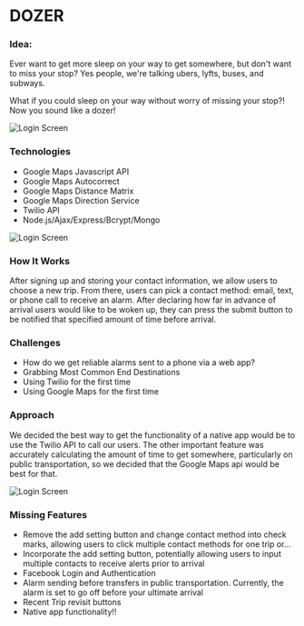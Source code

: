 # DOZER

### Idea: 
Ever want to get more sleep on your way to get somewhere, but don't want to miss your stop? Yes people, we're talking ubers, lyfts, buses, and subways.

What if you could sleep on your way without worry of missing your stop?! Now you sound like a dozer!

![Login Screen](https://i.imgur.com/cVmAqTS.png)

### Technologies
* Google Maps Javascript API
* Google Maps Autocorrect
* Google Maps Distance Matrix
* Google Maps Direction Service
* Twilio API
* Node.js/Ajax/Express/Bcrypt/Mongo


![Login Screen](https://i.imgur.com/DctDmsA.png)
### How It Works
After signing up and storing your contact information, we allow users to choose a new trip. From there, users can pick a contact method: email, text, or phone call to receive an alarm. After declaring how far in advance of arrival users would like to be woken up, they can press the submit button to be notified that specified amount of time before arrival.

### Challenges
* How do we get reliable alarms sent to a phone via a web app?
* Grabbing Most Common End Destinations
* Using Twilio for the first time
* Using Google Maps for the first time

### Approach
We decided the best way to get the functionality of a native app would be to use the Twilio API to call our users. The other important feature was accurately calculating the amount of time to get somewhere, particularly on public transportation, so we decided that the Google Maps api would be best for that.

![Login Screen](https://i.imgur.com/8dVslin.png)


### Missing Features
* Remove the add setting button and change contact method into check marks, allowing users to click multiple contact methods for one trip or...
* Incorporate the add setting button, potentially allowing users to input multiple contacts to receive alerts prior to arrival
* Facebook Login and Authentication
* Alarm sending before transfers in public transportation. Currently, the alarm is set to go off before your ultimate arrival
* Recent Trip revisit buttons
* Native app functionality!!

